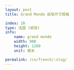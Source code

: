 ```yaml
---
layout: post
title: Grand Monde 纸张尺寸规格

index: 20
type: 法国 (纸张)
info:
    name: grand monde
    width: 900
    height: 1260
    unit: 毫米

permalink: /cn/french/:slug/
---
```



